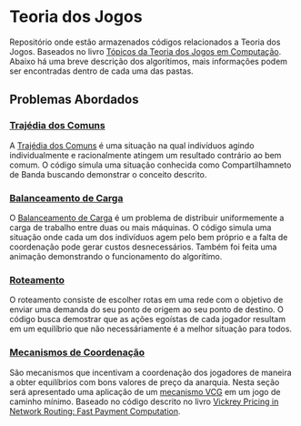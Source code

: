 # Teoria dos Jogos

Repositório onde estão armazenados códigos relacionados a Teoria dos Jogos. Baseados no livro [Tópicos da Teoria dos Jogos em Computação](https://www.ic.unicamp.br/~rafael/publicacoes/ttjc/livroAGT.pdf).
Abaixo há uma breve descrição dos algorítimos, mais informações podem ser encontradas dentro de cada uma das pastas.

## Problemas Abordados

### [Trajédia dos Comuns](src/CommonsTrajedy)
A [Trajédia dos Comuns](https://pt.wikipedia.org/wiki/Trag%C3%A9dia_dos_comuns) é uma situação na qual indivíduos agindo individualmente e racionalmente atingem um resultado contrário ao bem comum.
O código simula uma situação conhecida como Compartilhamneto de Banda buscando demonstrar o conceito descrito.

### [Balanceamento de Carga](src/LoadBalancing)
O [Balanceamento de Carga](https://pt.wikipedia.org/wiki/Balanceamento_de_carga) é um problema de distribuir uniformemente a carga de trabalho entre duas ou mais máquinas.
O código simula uma situação onde cada um dos indivíduos agem pelo bem próprio e a falta de coordenação pode gerar custos desnecessários. Também foi feita uma animação demonstrando o funcionamento do algorítimo.

### [Roteamento](src/Routing)
O roteamento consiste de escolher rotas em uma rede com o objetivo de enviar uma demanda do seu ponto de origem ao seu ponto de destino.
O código busca demostrar que as ações egoístas de cada jogador resultam em um equilíbrio que não necessáriamente é a melhor situação para todos.

### [Mecanismos de Coordenação](src/Vickrey)
São mecanismos que incentivam a coordenação dos jogadores de maneira a obter equilíbrios com bons valores de preço da anarquia. Nesta seção será apresentado uma aplicação de um [mecanismo VCG](https://en.wikipedia.org/wiki/Vickrey%E2%80%93Clarke%E2%80%93Groves_auction) em um jogo de caminho mínimo. Baseado no código descrito no livro [Vickrey Pricing in Network Routing: Fast Payment Computation](http://citeseerx.ist.psu.edu/viewdoc/download;jsessionid=7D30FD1DC08EB4A1DF3C1746F89C05AE?doi=10.1.1.25.1887&rep=rep1&type=pdf).
